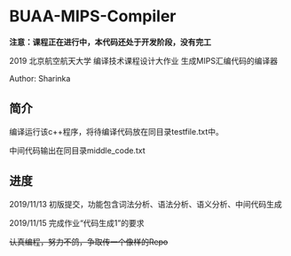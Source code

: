 # BUAA-MIPS-Compiler
**注意：课程正在进行中，本代码还处于开发阶段，没有完工**

2019 北京航空航天大学 编译技术课程设计大作业 生成MIPS汇编代码的编译器

Author: Sharinka

## 简介

编译运行该c++程序，将待编译代码放在同目录testfile.txt中。

中间代码输出在同目录middle_code.txt

## 进度

2019/11/13 初版提交，功能包含词法分析、语法分析、语义分析、中间代码生成

2019/11/15 完成作业“代码生成1”的要求



~~认真编程，努力不鸽，争取传一个像样的Repo~~